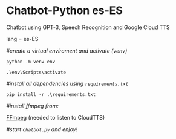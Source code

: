 # Chatbot-Python es-ES

Chatbot using GPT-3, Speech Recognition and Google Cloud TTS

lang = es-ES

*#create a virtual enviroment and activate (venv)*

```
python -m venv env

.\env\Scripts\activate
```

*#install all dependencies using `requirements.txt`*

```
pip install -r .\requirements.txt
```

*#install ffmpeg from:*

[FFmpeg](https://ffmpeg.org/) (needed to listen to CloudTTS)

*#start `chatbot.py` and enjoy!*

